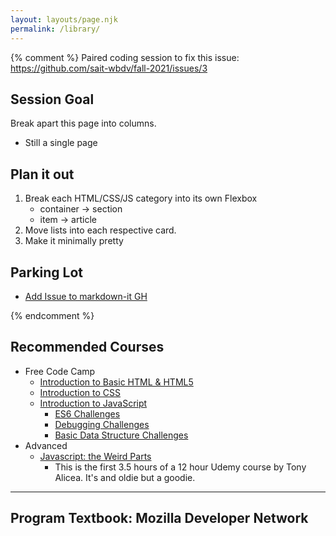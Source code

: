 ```yaml
---
layout: layouts/page.njk
permalink: /library/
---
```


{% comment %}
Paired coding session to fix this issue:
https://github.com/sait-wbdv/fall-2021/issues/3

## Session Goal

Break apart this page into columns.

- Still a single page

## Plan it out

1. Break each HTML/CSS/JS category into its own Flexbox
   - container -> section
   - item -> article
2. Move lists into each respective card.
3. Make it minimally pretty


## Parking Lot
- [Add Issue to markdown-it GH](https://github.com/markdown-it/markdown-it/issues)

{% endcomment %}

## Recommended Courses

- Free Code Camp
  - [Introduction to Basic HTML & HTML5](https://www.freecodecamp.org/learn/responsive-web-design/basic-html-and-html5/)
  - [Introduction to CSS](https://www.freecodecamp.org/learn/responsive-web-design/basic-css/)
  - [Introduction to JavaScript](https://www.freecodecamp.org/learn/javascript-algorithms-and-data-structures/basic-javascript/)
    - [ES6 Challenges](https://www.freecodecamp.org/learn/javascript-algorithms-and-data-structures/es6/)
    - [Debugging Challenges](https://www.freecodecamp.org/learn/javascript-algorithms-and-data-structures/debugging/)
    - [Basic Data Structure Challenges](https://www.freecodecamp.org/learn/javascript-algorithms-and-data-structures/basic-data-structures/)
- Advanced
  - [Javascript: the Weird Parts](https://www.youtube.com/watch?v=Bv_5Zv5c-Ts)
    - This is the first 3.5 hours of a 12 hour Udemy course by Tony Alicea. It's and oldie but a goodie.

---

## Program Textbook: Mozilla Developer Network
